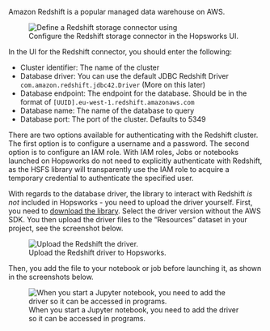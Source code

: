 Amazon Redshift is a popular managed data warehouse on AWS. 

<p align="center">
  <figure>
    <img src="../../../assets/images/storage-connectors/redshift-setup.png" alt="Define a Redshift storage connector using ">
    <figcaption>Configure the Redshift storage connector in the Hopsworks UI.</figcaption>
  </figure>
</p>

In the UI for the Redshift connector, you should enter the following:

* Cluster identifier: The name of the cluster
* Database driver: You can use the default JDBC Redshift Driver `com.amazon.redshift.jdbc42.Driver` (More on this later)
* Database endpoint: The endpoint for the database. Should be in the format of `[UUID].eu-west-1.redshift.amazonaws.com`
* Database name: The name of the database to query
* Database port: The port of the cluster. Defaults to 5349

There are two options available for authenticating with the Redshift cluster. The first option is to configure a username and a password. The second option is to configure an IAM role. With IAM roles, Jobs or notebooks launched on Hopsworks  do not need to explicitly authenticate with Redshift, as the HSFS library will transparently use the IAM role to acquire a temporary credential to authenticate the specified user.

With regards to the database driver, the library to interact with Redshift *is not* included in Hopsworks - you need to upload the driver yourself. First, you need to [download the library](https://docs.aws.amazon.com/redshift/latest/mgmt/configure-jdbc-connection.html#download-jdbc-driver). Select the driver version without the AWS SDK. You then upload the driver files to the “Resources” dataset in your project, see the screenshot below.

<p align="center">
  <figure>
    <img src="../../../assets/images/storage-connectors/redshift-upload-driver.png" alt="Upload the Redshift the driver.">
    <figcaption>Upload the Redshift driver to Hopsworks.</figcaption>
  </figure>
</p>

Then, you add the file to your notebook or job before launching it, as shown in the screenshots below.

<p align="center">
  <figure>
    <img src="../../../assets/images/storage-connectors/redshift-add-driver-jupyter.png" alt="When you start a Jupyter notebook, you need to add the driver so it can be accessed in programs.">
    <figcaption>When you start a Jupyter notebook, you need to add the driver so it can be accessed in programs.</figcaption>
  </figure>
</p>

